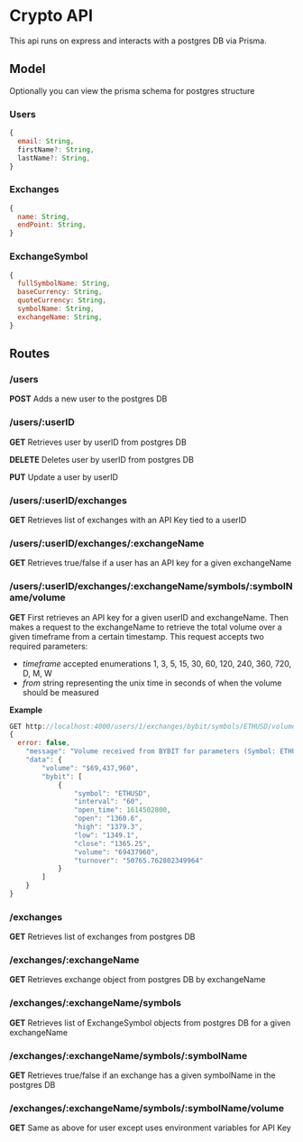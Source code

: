 # Crypto API

This api runs on express and interacts with a postgres DB via Prisma.

## Model

Optionally you can view the prisma schema for postgres structure

### Users

```javascript
{
  email: String,
  firstName?: String,
  lastName?: String,
}
```

### Exchanges

```javascript
{
  name: String,
  endPoint: String,
}
```

### ExchangeSymbol

```javascript
{
  fullSymbolName: String,
  baseCurrency: String,
  quoteCurrency: String,
  symbolName: String,
  exchangeName: String,
}
```

## Routes

### /users

**POST**
Adds a new user to the postgres DB

### /users/:userID

**GET**
Retrieves user by userID from postgres DB

**DELETE**
Deletes user by userID from postgres DB

**PUT**
Update a user by userID

### /users/:userID/exchanges

**GET** Retrieves list of exchanges with an API Key tied to a userID

### /users/:userID/exchanges/:exchangeName

**GET** Retrieves true/false if a user has an API key for a given exchangeName

### /users/:userID/exchanges/:exchangeName/symbols/:symbolName/volume

**GET** First retrieves an API key for a given userID and exchangeName. Then makes a request to the exchangeName to retrieve the total volume over a given timeframe from a certain timestamp. This request accepts two required parameters:

* *timeframe* accepted enumerations 1, 3, 5, 15, 30, 60, 120, 240, 360, 720, D, M, W
* *from* string representing the unix time in seconds of when the volume should be measured

**Example**

```javascript
GET http://localhost:4000/users/1/exchanges/bybit/symbols/ETHUSD/volume?timeframe=60&from=1614499318
{
  error: false,
    "message": "Volume received from BYBIT for parameters (Symbol: ETHUSD, Interval: 60, From: 1614499318)",
    "data": {
        "volume": "$69,437,960",
        "bybit": [
            {
                "symbol": "ETHUSD",
                "interval": "60",
                "open_time": 1614502800,
                "open": "1360.6",
                "high": "1379.3",
                "low": "1349.1",
                "close": "1365.25",
                "volume": "69437960",
                "turnover": "50765.762802349964"
            }
        ]
    }
}
```

### /exchanges

**GET** Retrieves list of exchanges from postgres DB

### /exchanges/:exchangeName

**GET** Retrieves exchange object from postgres DB by exchangeName

### /exchanges/:exchangeName/symbols

**GET** Retrieves list of ExchangeSymbol objects from postgres DB for a given exchangeName

### /exchanges/:exchangeName/symbols/:symbolName

**GET** Retrieves true/false if an exchange has a given symbolName in the postgres DB

### /exchanges/:exchangeName/symbols/:symbolName/volume

**GET** Same as above for user except uses environment variables for API Key
